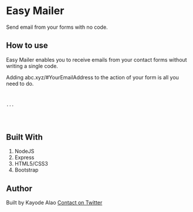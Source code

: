 <h1>Easy Mailer</h1>
<p>Send email from your forms with no code.</p>
<h2>How to use</h2>
<p>Easy Mailer enables you to receive emails from your contact forms without writing a single code.</p>
<p>Adding abc.xyz/#YourEmailAddress to the action of your form is all you need to do. </p>

<code>
<form action='abc.xyz/#YourEmailAddress'>
...

</form>
</code>

<h2>Built With</h2>
<ol>
<li>NodeJS</li>
<li>Express</li>
<li>HTML5/CSS3</li>
<li>Bootstrap</li>

</ol>
<h2>Author</h2>
<p>Built by Kayode Alao <a href='https://twitter.com/kayode_alao_'>Contact on Twitter</a></p>
